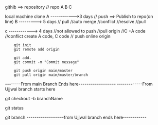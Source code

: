 




githib ==> 
repository // repo
A
B
C

local machine clone
A ------------>3 days
      // push
      ==> Publish to repo(on line)
B --------->  5 days
      // pull
        //auto merge
           //conflict
                //resolve
            //pull

c ------------> 4 days
         //not allowed to push
         //pull origin
           //C +A code
               //conflict create
                  A code, C code
        // push online origin 


        git init
        git remote add origin

        git add.
        git commit -m "Commit message"

        git push origin main/master
        git pull origin main/master/branch
--------From main Branch Ends here-------------------
-------------From Ujjwal branch starts here

git checkout -b branchName

git status

git branch
-------------------from Ujjwal branch ends here------------
  